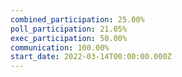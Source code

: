 ```yaml
---
combined_participation: 25.00%
poll_participation: 21.05%
exec_participation: 50.00%
communication: 100.00%
start_date: 2022-03-14T00:00:00.000Z
---
```

